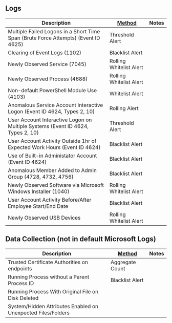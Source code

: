 ## Logs

| Description                                                                        | [Method](/Detection-Methods.md) | Notes |
| ---------------------------------------------------------------------------------- | ------------------------------- | ----- |
| Multiple Failed Logons in a Short Time Span (Brute Force Attempts) (Event ID 4625) | Threshold Alert                 |       |
| Clearing of Event Logs (1102)                                                      | Blacklist Alert                 |       |
| Newly Observed Service (7045)                                                      | Rolling Whitelist Alert         |       |
| Newly Observed Process (4688)                                                      | Rolling Whitelist Alert         |       |
| Non-default PowerShell Module Use (4103)                                           | Whitelist Alert                 |       |
| Anomalous Service Account Interactive Logon (Event ID 4624, Types 2, 10)           | Rolling Alert                   |       |
| User Account Interactive Logon on Multiple Systems (Event ID 4624, Types 2, 10)    | Threshold Alert                 |       |
| User Account Activity Outside 1hr of Expected Work Hours (Event ID 4624)           | Blacklist Alert                 |       |
| Use of Built-in Administator Account (Event ID 4624)                               | Blacklist Alert                 |       |
| Anomalous Member Added to Admin Group (4728, 4732, 4756)                           | Blacklist Alert                 |       |
| Newly Observed Software via Microsoft Windows Installer (1040)                     | Rolling Whitelist Alert         |       |
| User Account Activity Before/After Employee Start/End Date                         | Blacklist Alert                 |       |
| Newly Observed USB Devices                                                         | Rolling Whitelist Alert         |       |




## Data Collection (not in default Microsoft Logs)

| Description                                                  | [Method](/Detection-Methods.md) | Notes |
| ------------------------------------------------------------ | ------------------------------- | ----- |
| Trusted Certificate Authorities on endpoints                 | Aggregate Count                 |       |
| Running Process without a Parent Process ID                  | Blacklist Alert                 |       |
| Running Process With Original File on Disk Deleted           |                                 |       |
| System/Hidden Attributes Enabled on Unexpected Files/Folders |                                 |       |
